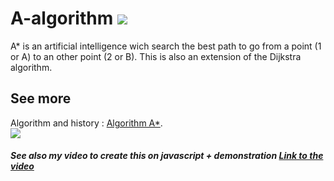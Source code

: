 # A-algorithm <img src="https://img.shields.io/github/ansible/quality/288039443/Mabule/A-algorithm">
A* is an artificial intelligence wich search the best path to go from a point (1 or A) to an other point (2 or B).
This is also an extension of the Dijkstra algorithm.
## See more
Algorithm and history : <a href="https://fr.wikipedia.org/wiki/Algorithme_A*">Algorithm A*</a>.
<br>
  <img src="https://upload.wikimedia.org/wikipedia/commons/5/5d/Astar_progress_animation.gif">
<br>
##### See also my video to create this on javascript + demonstration <a href="https://www.youtube.com/watch?v=RPm9Bi26pLA">Link to the video</a>
